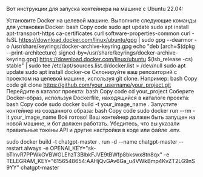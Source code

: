  Вот инструкции для запуска контейнера на машине с Ubuntu 22.04:

Установите Docker на целевой машине. Выполните следующие команды для установки Docker:
bash
Copy code
sudo apt update
sudo apt install apt-transport-https ca-certificates curl software-properties-common
curl -fsSL https://download.docker.com/linux/ubuntu/gpg | sudo gpg --dearmor -o /usr/share/keyrings/docker-archive-keyring.gpg
echo "deb [arch=$(dpkg --print-architecture) signed-by=/usr/share/keyrings/docker-archive-keyring.gpg] https://download.docker.com/linux/ubuntu $(lsb_release -cs) stable" | sudo tee /etc/apt/sources.list.d/docker.list > /dev/null
sudo apt update
sudo apt install docker-ce
Склонируйте ваш репозиторий с проектом на целевой машине, используя git clone. Например:
bash
Copy code
git clone https://github.com/your_username/your_project.git
Перейдите в каталог проекта:
bash
Copy code
cd your_project
Соберите Docker-образ, используя Dockerfile, находящийся в каталоге проекта:
bash
Copy code
sudo docker build -t your_image_name .
Запустите контейнер из созданного образа:
bash
Copy code
sudo docker run --rm -it your_image_name
Всё готово! Ваш контейнер должен быть запущен на новой машине, и бот должен работать. Убедитесь, что вы указали правильные токены API и другие настройки в коде или файле .env.



 sudo docker build -t chatgpt-master .
 run -d --name chatgpt-master --restart always -e OPENAI_KEY="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" -e  TELEGRAM_KEY="6156548654:AAHjQvGAv6Ga_u4VWkBmp4KvZT2LG9nS9YY" chatgpt-master
